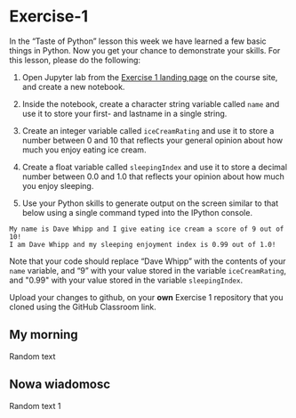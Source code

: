 # Exercise-1

In the “Taste of Python” lesson this week we have learned a few basic things in Python. Now you get your chance to demonstrate your skills. For this lesson, please do the following:

1. Open Jupyter lab from the [Exercise 1 landing page](https://geo-python.github.io/2018/lessons/L1/exercise-1.html#part-2-cooking-up-some-python) on the course site, and create a new notebook.

2. Inside the notebook, create a character string variable called `name` and use it to store your first- and lastname in a single string.

3. Create an integer variable called `iceCreamRating` and use it to store a number between 0 and 10 that reflects your general opinion about how much you enjoy eating ice cream.

4. Create a float variable called `sleepingIndex` and use it to store a decimal number between 0.0 and 1.0 that reflects your opinion about how much you enjoy sleeping. 

5. Use your Python skills to generate output on the screen similar to that below using a single command typed into the IPython console.

```
My name is Dave Whipp and I give eating ice cream a score of 9 out of 10!
I am Dave Whipp and my sleeping enjoyment index is 0.99 out of 1.0!
```

Note that your code should replace “Dave Whipp” with the contents of your `name` variable, and “9” with your value stored in the variable `iceCreamRating`, and "0.99" with your value stored in the variable `sleepingIndex`.

Upload your changes to github, on your **own** Exercise 1 repository that you cloned using the GitHub Classroom link.

## My morning 

Random text

## Nowa wiadomosc

Random text 1
